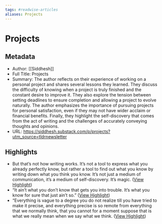 ```yaml
---
tags: #readwise-articles
aliases: Projects
---
```

# Projects

## Metadata
- Author: [[Siddhesh]]
- Full Title: Projects
- Summary: The author reflects on their experience of working on a personal project and shares several lessons they learned. They discuss the difficulty of knowing when a project is truly finished and the constant desire to improve it. They also explore the tension between setting deadlines to ensure completion and allowing a project to evolve naturally. The author emphasizes the importance of pursuing projects for personal satisfaction, even if they may not have wider acclaim or financial benefits. Finally, they highlight the self-discovery that comes from the act of writing and the challenges of accurately conveying thoughts and opinions.
- URL: https://siddhesh.substack.com/p/projects?utm_source=tldrnewsletter

## Highlights
- But that’s not how writing works. It’s not a tool to express what you already perfectly know, but rather a tool to find out what you know by writing down what you think you know. It’s not just a medium of communication, it’s a medium of self-discovery. It’s magic. ([View Highlight](https://read.readwise.io/read/01hjhdg00hcj9g0jw2xjz8t9he))
- “It ain’t what you don’t know that gets you into trouble. It’s what you know for sure that just ain’t so.” ([View Highlight](https://read.readwise.io/read/01hjhdk6sckycjjv42qx52rkjk))
- “Everything is vague to a degree you do not realize till you have tried to make it precise, and everything precise is so remote from everything that we normally think, that you cannot for a moment suppose that is what we really mean when we say what we think. ([View Highlight](https://read.readwise.io/read/01hjhdktk14jbync68h99g20vq))
